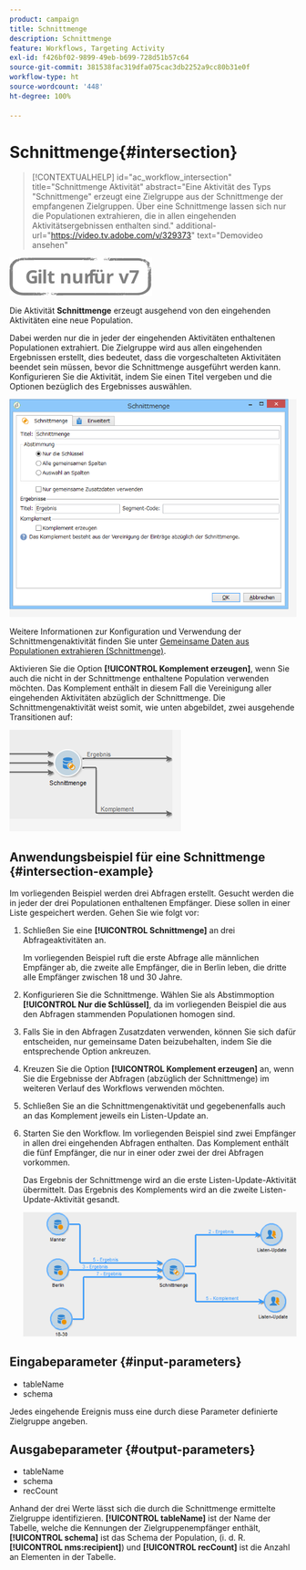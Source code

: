 ```yaml
---
product: campaign
title: Schnittmenge
description: Schnittmenge
feature: Workflows, Targeting Activity
exl-id: f426bf02-9899-49eb-b699-728d51b57c64
source-git-commit: 381538fac319dfa075cac3db2252a9cc80b31e0f
workflow-type: ht
source-wordcount: '448'
ht-degree: 100%

---
```


# Schnittmenge{#intersection}

>[!CONTEXTUALHELP]
>id="ac_workflow_intersection"
>title="Schnittmenge Aktivität"
>abstract="Eine Aktivität des Typs &quot;Schnittmenge&quot; erzeugt eine Zielgruppe aus der Schnittmenge der empfangenen Zielgruppen. Über eine Schnittmenge lassen sich nur die Populationen extrahieren, die in allen eingehenden Aktivitätsergebnissen enthalten sind."
>additional-url="https://video.tv.adobe.com/v/329373" text="Demovideo ansehen"


![](../../assets/v7-only.svg)

Die Aktivität **Schnittmenge** erzeugt ausgehend von den eingehenden Aktivitäten eine neue Population.

Dabei werden nur die in jeder der eingehenden Aktivitäten enthaltenen Populationen extrahiert. Die Zielgruppe wird aus allen eingehenden Ergebnissen erstellt, dies bedeutet, dass die vorgeschalteten Aktivitäten beendet sein müssen, bevor die Schnittmenge ausgeführt werden kann. Konfigurieren Sie die Aktivität, indem Sie einen Titel vergeben und die Optionen bezüglich des Ergebnisses auswählen.

![](assets/s_user_segmentation_inter.png)

Weitere Informationen zur Konfiguration und Verwendung der Schnittmengenaktivität finden Sie unter [Gemeinsame Daten aus Populationen extrahieren (Schnittmenge)](targeting-data.md#extracting-joint-data--intersection-).

Aktivieren Sie die Option **[!UICONTROL Komplement erzeugen]**, wenn Sie auch die nicht in der Schnittmenge enthaltene Population verwenden möchten. Das Komplement enthält in diesem Fall die Vereinigung aller eingehenden Aktivitäten abzüglich der Schnittmenge. Die Schnittmengenaktivität weist somit, wie unten abgebildet, zwei ausgehende Transitionen auf:

![](assets/s_user_segmentation_inter_compl.png)

## Anwendungsbeispiel für eine Schnittmenge {#intersection-example}

Im vorliegenden Beispiel werden drei Abfragen erstellt. Gesucht werden die in jeder der drei Populationen enthaltenen Empfänger. Diese sollen in einer Liste gespeichert werden. Gehen Sie wie folgt vor:

1. Schließen Sie eine **[!UICONTROL Schnittmenge]** an drei Abfrageaktivitäten an.

   Im vorliegenden Beispiel ruft die erste Abfrage alle männlichen Empfänger ab, die zweite alle Empfänger, die in Berlin leben, die dritte alle Empfänger zwischen 18 und 30 Jahre.

1. Konfigurieren Sie die Schnittmenge. Wählen Sie als Abstimmoption **[!UICONTROL Nur die Schlüssel]**, da im vorliegenden Beispiel die aus den Abfragen stammenden Populationen homogen sind.
1. Falls Sie in den Abfragen Zusatzdaten verwenden, können Sie sich dafür entscheiden, nur gemeinsame Daten beizubehalten, indem Sie die entsprechende Option ankreuzen.
1. Kreuzen Sie die Option **[!UICONTROL Komplement erzeugen]** an, wenn Sie die Ergebnisse der Abfragen (abzüglich der Schnittmenge) im weiteren Verlauf des Workflows verwenden möchten.
1. Schließen Sie an die Schnittmengenaktivität und gegebenenfalls auch an das Komplement jeweils ein Listen-Update an.
1. Starten Sie den Workflow. Im vorliegenden Beispiel sind zwei Empfänger in allen drei eingehenden Abfragen enthalten. Das Komplement enthält die fünf Empfänger, die nur in einer oder zwei der drei Abfragen vorkommen.

   Das Ergebnis der Schnittmenge wird an die erste Listen-Update-Aktivität übermittelt. Das Ergebnis des Komplements wird an die zweite Listen-Update-Aktivität gesandt.

   ![](assets/intersection_example.png)

## Eingabeparameter {#input-parameters}

* tableName
* schema

Jedes eingehende Ereignis muss eine durch diese Parameter definierte Zielgruppe angeben.

## Ausgabeparameter {#output-parameters}

* tableName
* schema
* recCount

Anhand der drei Werte lässt sich die durch die Schnittmenge ermittelte Zielgruppe identifizieren. **[!UICONTROL tableName]** ist der Name der Tabelle, welche die Kennungen der Zielgruppenempfänger enthält, **[!UICONTROL schema]** ist das Schema der Population, (i. d. R. **[!UICONTROL nms:recipient]**) und **[!UICONTROL recCount]** ist die Anzahl an Elementen in der Tabelle.
